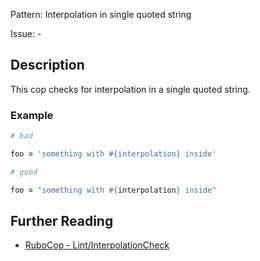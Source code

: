 Pattern: Interpolation in single quoted string

Issue: -

## Description

This cop checks for interpolation in a single quoted string.

### Example

```ruby
# bad

foo = 'something with #{interpolation} inside'
```
```ruby
# good

foo = "something with #{interpolation} inside"
```

## Further Reading

* [RuboCop - Lint/InterpolationCheck](https://rubocop.readthedocs.io/en/latest/cops_lint/#lintinterpolationcheck)
